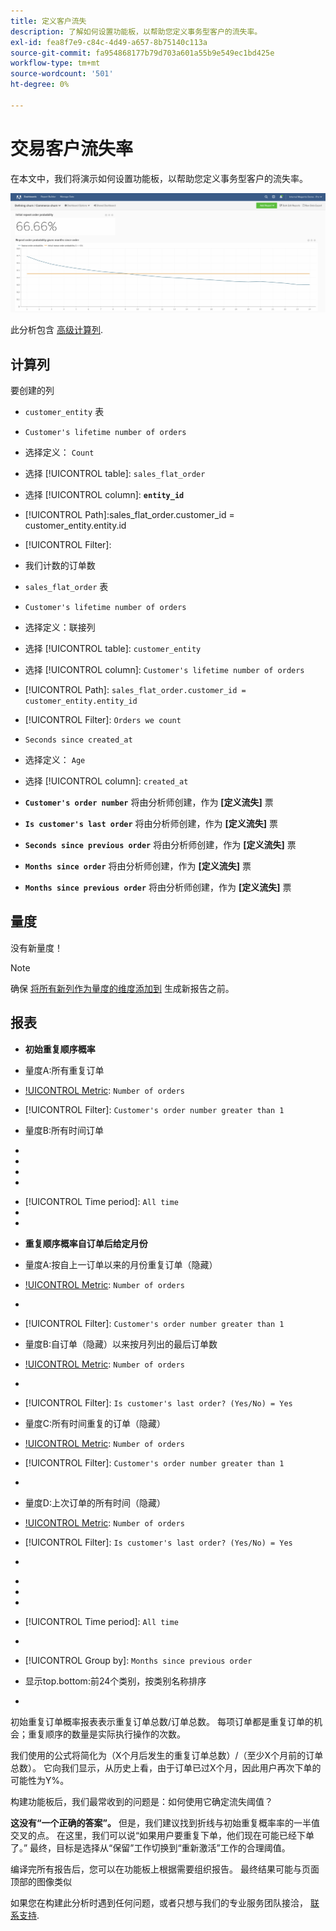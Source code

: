 ```yaml
---
title: 定义客户流失
description: 了解如何设置功能板，以帮助您定义事务型客户的流失率。
exl-id: fea8f7e9-c84c-4d49-a657-8b75140c113a
source-git-commit: fa954868177b79d703a601a55b9e549ec1bd425e
workflow-type: tm+mt
source-wordcount: '501'
ht-degree: 0%

---
```


# 交易客户流失率

在本文中，我们将演示如何设置功能板，以帮助您定义事务型客户的流失率。

![](../../assets/churn-deashboard.png)

此分析包含 [高级计算列](../data-warehouse-mgr/adv-calc-columns.md).

## 计算列

要创建的列

* `customer_entity` 表
* `Customer's lifetime number of orders`
* 选择定义： `Count`
* 选择 [!UICONTROL table]: `sales_flat_order`
* 选择 [!UICONTROL column]: **`entity_id`**
* [!UICONTROL Path]:sales_flat_order.customer_id = customer_entity.entity.id
* [!UICONTROL Filter]:
* 我们计数的订单数

* `sales_flat_order` 表
* `Customer's lifetime number of orders`
* 选择定义：联接列
* 选择 [!UICONTROL table]: `customer_entity`
* 选择 [!UICONTROL column]: `Customer's lifetime number of orders`
* [!UICONTROL Path]: `sales_flat_order.customer_id = customer_entity.entity_id`
* [!UICONTROL Filter]: `Orders we count`

* `Seconds since created_at`
* 选择定义： `Age`
* 选择 [!UICONTROL column]: `created_at`

* **`Customer's order number`** 将由分析师创建，作为 **[定义流失]** 票
* **`Is customer's last order`** 将由分析师创建，作为 **[定义流失]** 票
* **`Seconds since previous order`** 将由分析师创建，作为 **[定义流失]** 票
* **`Months since order`** 将由分析师创建，作为 **[定义流失]** 票
* **`Months since previous order`** 将由分析师创建，作为 **[定义流失]** 票

## 量度

没有新量度！

>[!NOTE]
>
>确保 [将所有新列作为量度的维度添加到](../data-warehouse-mgr/manage-data-dimensions-metrics.md) 生成新报告之前。

## 报表

* **初始重复顺序概率**
* 量度A:所有重复订单
* [!UICONTROL Metric]: `Number of orders`
* [!UICONTROL Filter]: `Customer's order number greater than 1`

* 量度B:所有时间订单
* [!UICONTROL Metric]:订单数

* [!UICONTROL Formula]:初始重复顺序概率
* 
   [!UICONTROL公式]: `A/B`
* 

   [!UICONTROL Format]: `Percent`

* [!UICONTROL Time period]: `All time`
* 
   [!UICONTROL Interval]: `None`
* 

   [!UICONTROL Chart type]: `Scalar`

* **重复顺序概率自订单后给定月份**
* 量度A:按自上一订单以来的月份重复订单（隐藏）
* [!UICONTROL Metric]: `Number of orders`
* 
   [!UICONTROL Perspective]: `Cumulative`
* [!UICONTROL Filter]: `Customer's order number greater than 1`

* 量度B:自订单（隐藏）以来按月列出的最后订单数
* [!UICONTROL Metric]: `Number of orders`
* 
   [!UICONTROL Perspective]: `Cumulative`
* [!UICONTROL Filter]: `Is customer's last order? (Yes/No) = Yes`

* 量度C:所有时间重复的订单（隐藏）
* [!UICONTROL Metric]: `Number of orders`
* [!UICONTROL Filter]: `Customer's order number greater than 1`

* 

   [!UICONTROL组依据]: `Independent`

* 量度D:上次订单的所有时间（隐藏）
* [!UICONTROL Metric]: `Number of orders`
* [!UICONTROL Filter]: `Is customer's last order? (Yes/No) = Yes`

* 

   [!UICONTROL组依据]: `Independent`

* [!UICONTROL Formula]:初始重复顺序概率
* 
   [!UICONTROL公式]: `(C-A)/(C+D-A-B)`
* 

   [!UICONTROL Format]: `Percent`

* [!UICONTROL Time period]: `All time`
* 
   [!UICONTROL Interval]: `None`
* [!UICONTROL Group by]: `Months since previous order`
* 显示top.bottom:前24个类别，按类别名称排序

* 

   [!UICONTROL Chart type]: `Line`

初始重复订单概率报表表示重复订单总数/订单总数。 每项订单都是重复订单的机会；重复顺序的数量是实际执行操作的次数。

我们使用的公式将简化为（X个月后发生的重复订单总数）/（至少X个月前的订单总数）。 它向我们显示，从历史上看，由于订单已过X个月，因此用户再次下单的可能性为Y%。

构建功能板后，我们最常收到的问题是：如何使用它确定流失阈值？

**这没有“一个正确的答案”。** 但是，我们建议找到折线与初始重复概率率的一半值交叉的点。 在这里，我们可以说“如果用户要重复下单，他们现在可能已经下单了。” 最终，目标是选择从“保留”工作切换到“重新激活”工作的合理阈值。

编译完所有报告后，您可以在功能板上根据需要组织报告。 最终结果可能与页面顶部的图像类似

如果您在构建此分析时遇到任何问题，或者只想与我们的专业服务团队接洽， [联系支持](https://experienceleague.adobe.com/docs/commerce-knowledge-base/kb/troubleshooting/miscellaneous/mbi-service-policies.html?lang=en).
